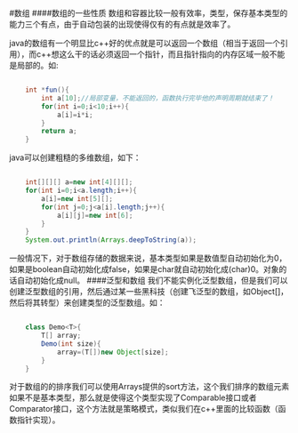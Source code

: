 #数组
####数组的一些性质
数组和容器比较一般有效率，类型，保存基本类型的能力三个有点，由于自动包装的出现使得仅有的有点就是效率了。

java的数组有一个明显比c++好的优点就是可以返回一个数组（相当于返回一个引用），而c++想这么干的话必须返回一个指针，而且指针指向的内存区域一般不能是局部的。如:
	
```java

	int *fun(){
		int a[10];//局部变量，不能返回的，函数执行完毕他的声明周期就结束了！
		for(int i=0;i<10;i++){
			a[i]=i*i;
		}
		return a;
	}

```

java可以创建粗糙的多维数组，如下：

```java

	int[][][] a=new int[4][][];
	for(int i=0;i<a.length;i++){
		a[i]=new int[5][];
		for(int j=0;j<a[i].length;j++){
			a[i][j]=new int[6];
		}
	}
	System.out.println(Arrays.deepToString(a));

```

一般情况下，对于数组存储的数据来说，基本类型如果是数值型自动初始化为0，如果是boolean自动初始化成false，如果是char就自动初始化成(char)0。对象的话自动初始化成null。
####泛型和数组
我们不能实例化泛型数组，但是我们可以创建泛型数组的引用，然后通过某一些黑科技（创建飞泛型的数组，如Object[]，然后将其转型）来创建类型的泛型数组。如：
	
```java

	class Demo<T>{
		T[] array;
		Demo(int size){
			array=(T[])new Object[size];
		}
	}

```

对于数组的的排序我们可以使用Arrays提供的sort方法，这个我们排序的数组元素如果不是基本类型，那么就是使得这个类型实现了Comparable接口或者Comparator接口，这个方法就是策略模式，类似我们在c++里面的比较函数（函数指针实现）。